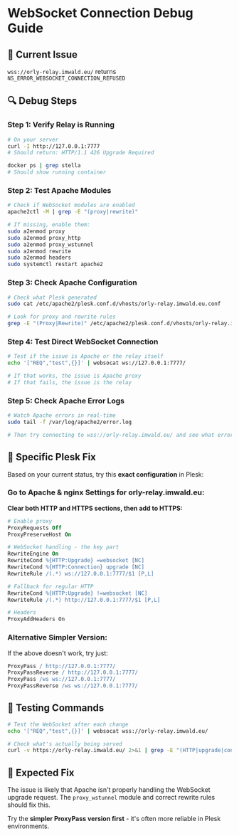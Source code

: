 # WebSocket Connection Debug Guide

## 🚨 **Current Issue**
`wss://orly-relay.imwald.eu/` returns `NS_ERROR_WEBSOCKET_CONNECTION_REFUSED`

## 🔍 **Debug Steps**

### **Step 1: Verify Relay is Running**
```bash
# On your server
curl -I http://127.0.0.1:7777
# Should return: HTTP/1.1 426 Upgrade Required

docker ps | grep stella
# Should show running container
```

### **Step 2: Test Apache Modules**
```bash
# Check if WebSocket modules are enabled
apache2ctl -M | grep -E "(proxy|rewrite)"

# If missing, enable them:
sudo a2enmod proxy
sudo a2enmod proxy_http
sudo a2enmod proxy_wstunnel
sudo a2enmod rewrite
sudo a2enmod headers
sudo systemctl restart apache2
```

### **Step 3: Check Apache Configuration**
```bash
# Check what Plesk generated
sudo cat /etc/apache2/plesk.conf.d/vhosts/orly-relay.imwald.eu.conf

# Look for proxy and rewrite rules
grep -E "(Proxy|Rewrite)" /etc/apache2/plesk.conf.d/vhosts/orly-relay.imwald.eu.conf
```

### **Step 4: Test Direct WebSocket Connection**
```bash
# Test if the issue is Apache or the relay itself
echo '["REQ","test",{}]' | websocat ws://127.0.0.1:7777/

# If that works, the issue is Apache proxy
# If that fails, the issue is the relay
```

### **Step 5: Check Apache Error Logs**
```bash
# Watch Apache errors in real-time
sudo tail -f /var/log/apache2/error.log

# Then try connecting to wss://orly-relay.imwald.eu/ and see what errors appear
```

## 🔧 **Specific Plesk Fix**

Based on your current status, try this **exact configuration** in Plesk:

### **Go to Apache & nginx Settings for orly-relay.imwald.eu:**

**Clear both HTTP and HTTPS sections, then add to HTTPS:**

```apache
# Enable proxy
ProxyRequests Off
ProxyPreserveHost On

# WebSocket handling - the key part
RewriteEngine On
RewriteCond %{HTTP:Upgrade} =websocket [NC]
RewriteCond %{HTTP:Connection} upgrade [NC]
RewriteRule /(.*) ws://127.0.0.1:7777/$1 [P,L]

# Fallback for regular HTTP
RewriteCond %{HTTP:Upgrade} !=websocket [NC]
RewriteRule /(.*) http://127.0.0.1:7777/$1 [P,L]

# Headers
ProxyAddHeaders On
```

### **Alternative Simpler Version:**
If the above doesn't work, try just:

```apache
ProxyPass / http://127.0.0.1:7777/
ProxyPassReverse / http://127.0.0.1:7777/
ProxyPass /ws ws://127.0.0.1:7777/
ProxyPassReverse /ws ws://127.0.0.1:7777/
```

## 🧪 **Testing Commands**

```bash
# Test the WebSocket after each change
echo '["REQ","test",{}]' | websocat wss://orly-relay.imwald.eu/

# Check what's actually being served
curl -v https://orly-relay.imwald.eu/ 2>&1 | grep -E "(HTTP|upgrade|connection)"
```

## 🎯 **Expected Fix**

The issue is likely that Apache isn't properly handling the WebSocket upgrade request. The `proxy_wstunnel` module and correct rewrite rules should fix this.

Try the **simpler ProxyPass version first** - it's often more reliable in Plesk environments.
